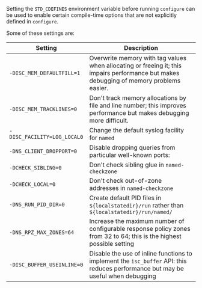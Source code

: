 <!--
 - Copyright (C) 2017  Internet Systems Consortium, Inc. ("ISC")
 -
 - This Source Code Form is subject to the terms of the Mozilla Public
 - License, v. 2.0. If a copy of the MPL was not distributed with this
 - file, You can obtain one at http://mozilla.org/MPL/2.0/.
-->
Setting the `STD_CDEFINES` environment variable before running `configure`
can be used to enable certain compile-time options that are not explicitly
defined in `configure`.

Some of these settings are:

|Setting                            |Description |
|-----------------------------------|----------------------------------------|
|`-DISC_MEM_DEFAULTFILL=1`|Overwrite memory with tag values when allocating or freeing it; this impairs performance but makes debugging of memory problems easier.|
|`-DISC_MEM_TRACKLINES=0`|Don't track memory allocations by file and line number; this improves performance but makes debugging more difficult.|
|<nobr>`-DISC_FACILITY=LOG_LOCAL0`</nobr>|Change the default syslog facility for `named`|
|`-DNS_CLIENT_DROPPORT=0`|Disable dropping queries from particular well-known ports:|
|`-DCHECK_SIBLING=0`|Don't check sibling glue in `named-checkzone`|
|`-DCHECK_LOCAL=0`|Don't check out-of-zone addresses in `named-checkzone`|
|`-DNS_RUN_PID_DIR=0`|Create default PID files in `${localstatedir}/run` rather than `${localstatedir}/run/named/`|
|`-DNS_RPZ_MAX_ZONES=64`|Increase the maximum number of configurable response policy zones from 32 to 64; this is the highest possible setting|
|`-DISC_BUFFER_USEINLINE=0`|Disable the use of inline functions to implement the `isc_buffer` API: this reduces performance but may be useful when debugging |
